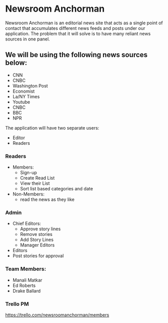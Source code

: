 # Newsroom Anchorman


Newsroom Anchorman is an editorial news site that acts as a single point of contact that accumulates different news feeds and posts under our application. The problem that it will solve is to have many reliant news sources in one panel.

## We will be using the following news sources below:
  - CNN
  - CNBC
  - Washington Post
  - Economist
  - La/NY Times
  - Youtube
  - CNBC
  - BBC
  - NPR


The application will have two separate users:
  - Editor
  - Readers


### Readers

 - Members:
    - Sign-up
    - Create Read List
     -  View their List
    -  Sort list based categories and date
-  Non-Members:
    - read the news as they like

### Admin
- Chief Editors:
    -   Approve story lines
    -   Remove stories
    -   Add Story Lines
    -   Manager Editors
- Editors
-   Post stories for approval



### Team Members:
- Manali Matkar
- Ed Roberts
- Drake Ballard

### Trello PM
https://trello.com/newsroomanchorman/members
